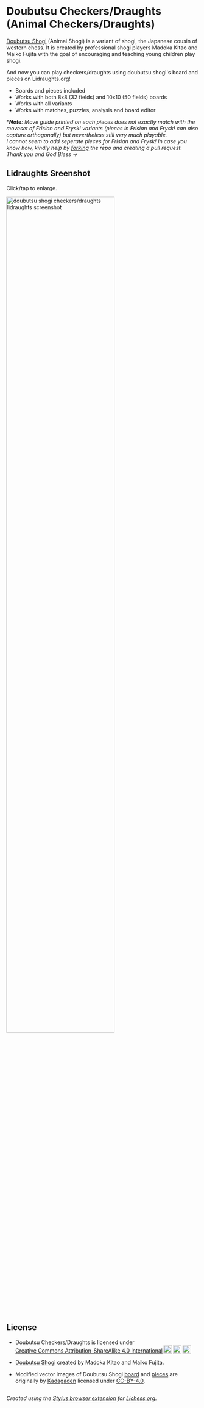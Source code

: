 # Doubutsu Checkers/Draughts (Animal Checkers/Draughts)

[Doubutsu Shogi](https://en.wikipedia.org/wiki/D%C5%8Dbutsu_sh%C5%8Dgi) (Animal Shogi)  is a variant of shogi, the Japanese cousin of western chess. It is created by professional shogi players Madoka Kitao and Maiko Fujita with the goal of encouraging and teaching young children play shogi.

And now you can play checkers/draughts using doubutsu shogi's board and pieces on Lidraughts.org!

- Boards and pieces included
- Works with both 8x8 (32 fields) and 10x10 (50 fields) boards
- Works with all variants
- Works with matches, puzzles, analysis and board editor

****Note**: Move guide printed on each pieces does not exactly match with the moveset of Frisian and Frysk! variants (pieces in Frisian and Frysk! can also capture orthogonally) but nevertheless still very much playable.<br>I cannot seem to add seperate pieces for Frisian and Frysk! In case you know how, kindly help by [forking](https://github.com/LuffyKudo/Lidraughts-Themes/fork) the repo and creating a pull request. Thank you and God Bless =>*

## Lidraughts Sreenshot
Click/tap to enlarge.

<img src="https://raw.githubusercontent.com/LuffyKudo/Lidraughts-Themes/main/Doubutsu%20Checkers%E2%88%95Draughts/Screenshot%20(Lidraughts).png" alt="doubutsu shogi checkers/draughts lidraughts screenshot" width="75%"/>

## License
- <p xmlns:cc="http://creativecommons.org/ns#" >Doubutsu Checkers/Draughts is licensed under <a href="https://creativecommons.org/licenses/by-sa/4.0/?ref=chooser-v1" target="_blank" rel="license noopener noreferrer" style="display:inline-block;">Creative Commons Attribution-ShareAlike 4.0 International<img style="height:22px!important;margin-left:3px;vertical-align:text-bottom;" src="https://mirrors.creativecommons.org/presskit/icons/cc.svg?ref=chooser-v1" alt=""><img style="height:22px!important;margin-left:3px;vertical-align:text-bottom;" src="https://mirrors.creativecommons.org/presskit/icons/by.svg?ref=chooser-v1" alt=""><img style="height:22px!important;margin-left:3px;vertical-align:text-bottom;" src="https://mirrors.creativecommons.org/presskit/icons/sa.svg?ref=chooser-v1" alt=""></a></p>

- [Doubutsu Shogi](http://shop.nekomado.com/products/list.php?category_id=20) created by Madoka Kitao and Maiko Fujita.

- Modified vector images of Doubutsu Shogi [board](https://github.com/Kadagaden/shogi-pieces/tree/master/boards) and [pieces](https://github.com/Kadagaden/shogi-pieces/tree/master/doubutsu) are originally by [Kadagaden](https://github.com/Kadagaden) licensed under [CC-BY-4.0](https://choosealicense.com/licenses/cc-by-4.0).

## 
*Created using the [Stylus browser extension](https://add0n.com/stylus.html) for [Lichess.org](https://lichess.org).*
